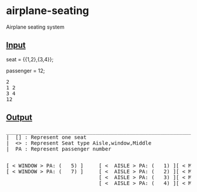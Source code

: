 # airplane-seating
Airplane seating system

## <u>Input</u>
seat = {{1,2},{3,4}};

passenger = 12;

<pre>
2
1 2
3 4
12
</pre>

## <u>Output</u>
<pre>
___________________________________________________________________________
|  [] : Represent one seat                                                |
|  <> : Represent Seat type Aisle,window,Middle                           |
|  PA : Represent passenger number                                        |
___________________________________________________________________________
</pre>

<pre>
[ < WINDOW > PA: (   5) ]     [ <  AISLE > PA: (   1) ][ < MIDDLE > PA: (  11) ][ < WINDOW > PA: (   6) ]
[ < WINDOW > PA: (   7) ]     [ <  AISLE > PA: (   2) ][ < MIDDLE > PA: (  12) ][ < WINDOW > PA: (   8) ]
                              [ <  AISLE > PA: (   3) ][ < MIDDLE > PA: (----) ][ < WINDOW > PA: (   9) ]
                              [ <  AISLE > PA: (   4) ][ < MIDDLE > PA: (----) ][ < WINDOW > PA: (  10) ]
</pre>